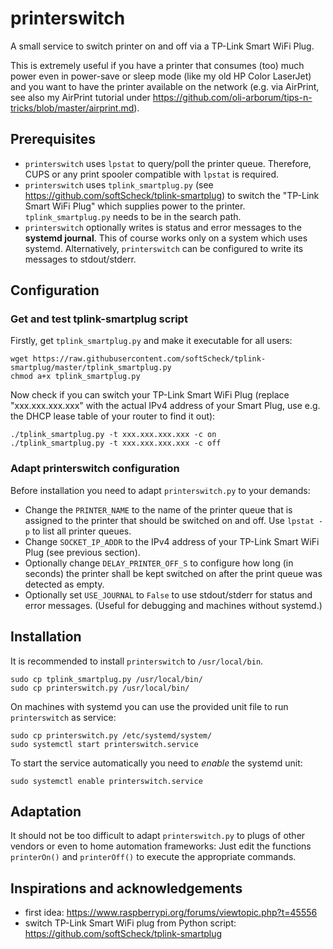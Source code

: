 # printerswitch
A small service to switch printer on and off via a TP-Link Smart WiFi Plug.

This is extremely useful if you have a printer that consumes (too) much power even in power-save or sleep mode (like my old HP Color LaserJet) and you want to have the printer available on the network (e.g. via AirPrint, see also my AirPrint tutorial under https://github.com/oli-arborum/tips-n-tricks/blob/master/airprint.md).

## Prerequisites
* `printerswitch` uses `lpstat` to query/poll the printer queue. Therefore, CUPS or any print spooler compatible with `lpstat` is required.
* `printerswitch` uses `tplink_smartplug.py` (see https://github.com/softScheck/tplink-smartplug) to switch the "TP-Link Smart WiFi Plug" which supplies power to the printer. `tplink_smartplug.py` needs to be in the search path.
* `printerswitch` optionally writes is status and error messages to the **systemd journal**. This of course works only on a system which uses systemd. Alternatively, `printerswitch` can be configured to write its messages to stdout/stderr.

## Configuration
### Get and test tplink-smartplug script
Firstly, get `tplink_smartplug.py` and make it executable for all users:
```
wget https://raw.githubusercontent.com/softScheck/tplink-smartplug/master/tplink_smartplug.py
chmod a+x tplink_smartplug.py
```
Now check if you can switch your TP-Link Smart WiFi Plug (replace "xxx.xxx.xxx.xxx" with the actual IPv4 address of your Smart Plug, use e.g. the DHCP lease table of your router to find it out):
```
./tplink_smartplug.py -t xxx.xxx.xxx.xxx -c on
./tplink_smartplug.py -t xxx.xxx.xxx.xxx -c off
```

### Adapt printerswitch configuration
Before installation you need to adapt `printerswitch.py` to your demands:
* Change the `PRINTER_NAME` to the name of the printer queue that is assigned to the printer that should be switched on and off. Use `lpstat -p` to list all printer queues.
* Change `SOCKET_IP_ADDR` to the IPv4 address of your TP-Link Smart WiFi Plug (see previous section).
* Optionally change `DELAY_PRINTER_OFF_S` to configure how long (in seconds) the printer shall be kept switched on after the print queue was detected as empty.
* Optionally set `USE_JOURNAL` to `False` to use stdout/stderr for status and error messages. (Useful for debugging and machines without systemd.)

## Installation
It is recommended to install `printerswitch` to `/usr/local/bin`.
```
sudo cp tplink_smartplug.py /usr/local/bin/
sudo cp printerswitch.py /usr/local/bin/
```
On machines with systemd you can use the provided unit file to run `printerswitch` as service:
```
sudo cp printerswitch.py /etc/systemd/system/
sudo systemctl start printerswitch.service
```
To start the service automatically you need to *enable* the systemd unit:
```
sudo systemctl enable printerswitch.service
```

## Adaptation
It should not be too difficult to adapt `printerswitch.py` to plugs of other vendors or even to home automation frameworks: Just edit the functions `printerOn()` and `printerOff()` to execute the appropriate commands.

## Inspirations and acknowledgements
* first idea: https://www.raspberrypi.org/forums/viewtopic.php?t=45556
* switch TP-Link Smart WiFi plug from Python script: https://github.com/softScheck/tplink-smartplug
